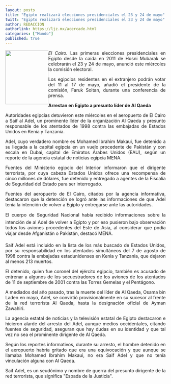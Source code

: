 ```yaml
---
layout: posts
title: "Egipto realizará elecciones presidenciales el 23 y 24 de mayo"
twitt: "Egipto realizará elecciones presidenciales el 23 y 24 de mayo"
author: REDACCION
authorlink: https://ljz.mx/acercade.html
categories: ["Mundo"]
published: true
---
```

<div style="text-align: justify;">
  <p>
    <img src="images/stories/fotos_marzo/egipto4.jpg" border="0" width="135" height="169" style="float: left;" /><em>El Cairo. </em>Las primeras elecciones presidenciales en Egipto desde la caída en 2011 de Hosni Mubarak se celebrarán el 23 y 24 de mayo, anunció este miércoles la comisión electoral.
  </p>
  
  <p>
    Los egipcios residentes en el extranjero podrán votar del 11 al 17 de mayo, añadió el presidente de la comisión, Faruk Soltan, durante una conferencia de prensa.
  </p>
  
  <p>
    <strong>Arrestan en Egipto a presunto líder de Al Qaeda</strong>
  </p> Autoridades egipcias detuvieron este miércoles en el aeropuerto de El Cairo a Saif al Adel, un prominente líder de la organización Al Qaeda y presunto responsable de los atentados de 1998 contra las embajadas de Estados Unidos en Kenia y Tanzania. 
  
  <p>
    Adel, cuyo verdadero nombre es Mohamed Ibrahim Makaui, fue detenido a su llegada a la capital egipcia en un vuelo procedente de Pakistán y con escala en Dubai, capital de Emiratos Árabes Unidos (EAU), según un reporte de la agencia estatal de noticias egipcia MENA.
  </p>
  
  <p>
    Fuentes del Ministerio egipcio del Interior informaron que el dirigente terrorista, por cuya cabeza Estados Unidos ofrece una recompensa de cinco millones de dólares, fue detenido y entregado a agentes de la Fiscalía de Seguridad del Estado para ser interrogado.
  </p>
  
  <p>
    Fuentes del aeropuerto de El Cairo, citados por la agencia informativa, destacaron que la detención se logró ante las informaciones de que Adel tenía la intención de volver a Egipto y entregarse ante las autoridades.
  </p>
  
  <p>
    El cuerpo de Seguridad Nacional había recibido informaciones sobre la intención de al Adel de volver a Egipto y por eso pusieron bajo observación todos los aviones procedentes del Este de Asia, al considerar que podía viajar desde Afganistán o Pakistán, destacó MENA.
  </p>
  
  <p>
    Saif Adel está incluido en la lista de los más buscado de Estados Unidos, por su responsabilidad en los atentados simultáneos del 7 de agosto de 1998 contra la embajadas estadunidenses en Kenia y Tanzania, que dejaron al menos 213 muertos.
  </p>
  
  <p>
    El detenido, quien fue coronel del ejército egipcio, también es acusado de entrenar a algunos de los secuestradores de los aviones de los atentados de 11 de septiembre de 2001 contra las Torres Gemelas y el Pentágono.
  </p>
  
  <p>
    A mediados del año pasado, tras la muerte del líder de Al Qaeda, Osama bin Laden en mayo, Adel, se convirtió provisionalmente en su sucesor al frente de la red terrorista Al Qaeda, hasta la designación oficial de Ayman Zawahiri.
  </p>
  
  <p>
    La agencia estatal de noticias y la televisión estatal de Egipto destacaron e hicieron alarde del arresto del Adel, aunque medios occidentales, citando fuentes de seguridad, aseguran que hay dudas en su identidad y que tal vez no sea el prominente dirigente de Al Qaeda.
  </p>
  
  <p>
    Según los reportes informativos, durante su arresto, el hombre detenido en el aeropuerto habría gritado que era una equivocación y que aunque se llamaba Mohamed Ibrahim Makaui, no era Saif Adel y que no tenía vinculación alguna con Al Qaeda.
  </p>
  
  <p>
    Saif Adel, es un seudónimo y nombre de guerra del presunto dirigente de la red terrorista, que significa "Espada de la Justicia".
  </p>
</div>
